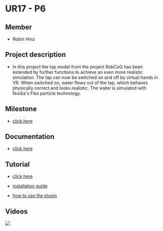 # UR17 - P6

## Member
* Robin Hinz

## Project description

* In this project the tap model from the project RobCoG has been extended by further functions to achieve an even more realistic simulation. The tap can now be switched on and off by virtual hands in VR. When switched on, water flows out of the tap, which behaves physically correct and looks realistic. The water is simulated with Nvidia's Flex particle technology.

## Milestone

* [click here](Documentation/Milestone2.md)

## Documentation

* [click here](Documentation/Documentation.md)

## Tutorial

* [click here](Documentation/Tutorial.md)

* [installation guide](Documentation/HowToInstall.md)

* [how to use the plugin](Documentation/UWaterTapLogic.md)


## Videos

![](https://media.giphy.com/media/87dCvtzdU8Qiv6SVCR/giphy.gif)
